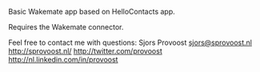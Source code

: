Basic Wakemate app based on HelloContacts app.

Requires the Wakemate connector.



Feel free to contact me with questions:
Sjors Provoost
sjors@sprovoost.nl
http://sprovoost.nl/
http://twitter.com/provoost
http://nl.linkedin.com/in/provoost